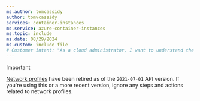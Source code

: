 ```yaml
---
ms.author: tomcassidy
author: tomvcassidy
services: container-instances
ms.service: azure-container-instances
ms.topic: include
ms.date: 08/29/2024
ms.custom: include file
# Customer intent: "As a cloud administrator, I want to understand the changes in API versions regarding network profiles, so that I can ensure my applications are configured correctly without relying on deprecated features."
---
```


> [!IMPORTANT]
> [Network profiles](../container-instances-virtual-network-concepts.md#network-profile) have been retired as of the `2021-07-01` API version. If you're using this or a more recent version, ignore any steps and actions related to network profiles.
